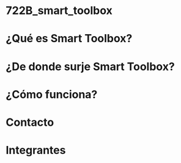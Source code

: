 # 722B_smart_toolbox

# ¿Qué es Smart Toolbox?

# ¿De donde surje Smart Toolbox?

# ¿Cómo funciona?

# Contacto

# Integrantes